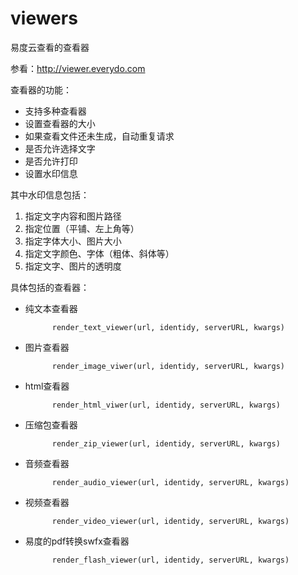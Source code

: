 viewers
=======

易度云查看的查看器

参看：http://viewer.everydo.com

查看器的功能：

- 支持多种查看器
- 设置查看器的大小
- 如果查看文件还未生成，自动重复请求
- 是否允许选择文字
- 是否允许打印
- 设置水印信息

其中水印信息包括：

1. 指定文字内容和图片路径
2. 指定位置（平铺、左上角等）
3. 指定字体大小、图片大小
4. 指定文字颜色、字体（粗体、斜体等）
5. 指定文字、图片的透明度

具体包括的查看器：

- 纯文本查看器

            render_text_viewer(url, identidy, serverURL, kwargs)

- 图片查看器

            render_image_viwer(url, identidy, serverURL, kwargs)

- html查看器

            render_html_viwer(url, identidy, serverURL, kwargs)

- 压缩包查看器

            render_zip_viewer(url, identidy, serverURL, kwargs)

- 音频查看器

            render_audio_viewer(url, identidy, serverURL, kwargs)

- 视频查看器

            render_video_viewer(url, identidy, serverURL, kwargs)

- 易度的pdf转换swfx查看器

            render_flash_viewer(url, identidy, serverURL, kwargs)

